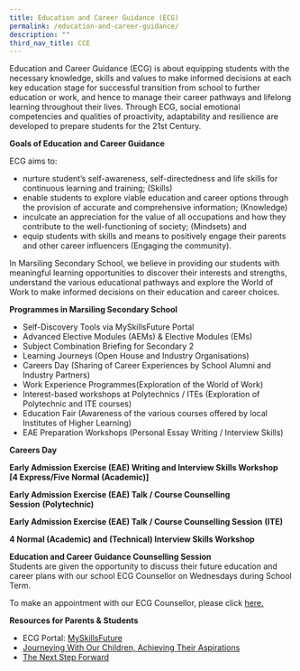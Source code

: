 ```yaml
---
title: Education and Career Guidance (ECG)
permalink: /education-and-career-guidance/
description: ""
third_nav_title: CCE
---
```

Education and Career Guidance (ECG) is about equipping students with the necessary knowledge, skills and values to make informed decisions at each key education stage for successful transition from school to further education or work, and hence to manage their career pathways and lifelong learning throughout their lives. Through ECG, social emotional competencies and qualities of proactivity, adaptability and resilience are developed to prepare students for the 21st Century.

**Goals of Education and Career Guidance** 

ECG aims to:

*   nurture student’s self-awareness, self-directedness and life skills for continuous learning and training; (Skills)
*   enable students to explore viable education and career options through the provision of accurate and comprehensive information; (Knowledge)
*   inculcate an appreciation for the value of all occupations and how they contribute to the well-functioning of society; (Mindsets) and
*   equip students with skills and means to positively engage their parents and other career influencers (Engaging the community).

In Marsiling Secondary School, we believe in providing our students with meaningful learning opportunities to discover their interests and strengths, understand the various educational pathways and explore the World of Work to make informed decisions on their education and career choices.

**Programmes in Marsiling Secondary School**

*   Self-Discovery Tools via MySkillsFuture Portal
*   Advanced Elective Modules (AEMs) & Elective Modules (EMs)
*   Subject Combination Briefing for Secondary 2
*   Learning Journeys (Open House and Industry Organisations)
*   Careers Day (Sharing of Career Experiences by School Alumni and Industry Partners)
*   Work Experience Programmes(Exploration of the World of Work)
*   Interest-based workshops at Polytechnics / ITEs (Exploration of Polytechnic and ITE courses)
*   Education Fair (Awareness of the various courses offered by local Institutes of Higher Learning)
*   EAE Preparation Workshops (Personal Essay Writing / Interview Skills)

**Careers Day**

**Early Admission Exercise (EAE) Writing and Interview Skills Workshop**  
**\[4 Express/Five Normal (Academic)\]**

**Early Admission Exercise (EAE) Talk / Course Counselling Session** **(Polytechnic)**

**Early Admission Exercise (EAE) Talk / Course Counselling Session** **(ITE)**

**4 Normal (Academic) and (Technical) Interview Skills Workshop**

**Education and Career Guidance Counselling Session**  
Students are given the opportunity to discuss their future education and career plans with our school ECG Counsellor on Wednesdays during School Term.

To make an appointment with our ECG Counsellor, please click [here.](https://forms.gle/p89c9hnuQKKXmkwR6)

**Resources for Parents & Students**

*   ECG Portal: [MySkillsFuture](https://www.moe.gov.sg/education/programmes/social-and-emotional-learning/education-and-career-guidance/ecg-portal-for-students)
*   [Journeying With Our Children, Achieving Their Aspirations](https://www.moe.gov.sg/microsites/ecg-parent-guide/#p=1)
*   [The Next Step Forward](https://www.moe.gov.sg/microsites/next-step-forward/)